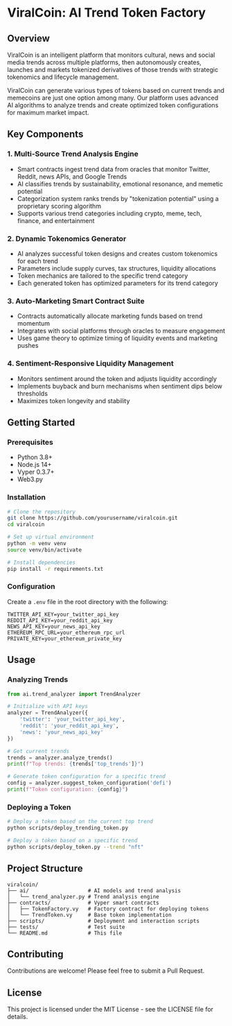 # ViralCoin: AI Trend Token Factory

## Overview
ViralCoin is an intelligent platform that monitors cultural, news and social media trends across multiple platforms, then autonomously creates, launches and markets tokenized derivatives of those trends with strategic tokenomics and lifecycle management.

ViralCoin can generate various types of tokens based on current trends and memecoins are just one option among many. Our platform uses advanced AI algorithms to analyze trends and create optimized token configurations for maximum market impact.

## Key Components

### 1. Multi-Source Trend Analysis Engine
- Smart contracts ingest trend data from oracles that monitor Twitter, Reddit, news APIs, and Google Trends
- AI classifies trends by sustainability, emotional resonance, and memetic potential
- Categorization system ranks trends by "tokenization potential" using a proprietary scoring algorithm
- Supports various trend categories including crypto, meme, tech, finance, and entertainment

### 2. Dynamic Tokenomics Generator
- AI analyzes successful token designs and creates custom tokenomics for each trend
- Parameters include supply curves, tax structures, liquidity allocations
- Token mechanics are tailored to the specific trend category
- Each generated token has optimized parameters for its trend category

### 3. Auto-Marketing Smart Contract Suite
- Contracts automatically allocate marketing funds based on trend momentum
- Integrates with social platforms through oracles to measure engagement
- Uses game theory to optimize timing of liquidity events and marketing pushes

### 4. Sentiment-Responsive Liquidity Management
- Monitors sentiment around the token and adjusts liquidity accordingly
- Implements buyback and burn mechanisms when sentiment dips below thresholds
- Maximizes token longevity and stability

## Getting Started

### Prerequisites
- Python 3.8+
- Node.js 14+
- Vyper 0.3.7+
- Web3.py

### Installation
```bash
# Clone the repository
git clone https://github.com/yourusername/viralcoin.git
cd viralcoin

# Set up virtual environment
python -m venv venv
source venv/bin/activate

# Install dependencies
pip install -r requirements.txt
```

### Configuration
Create a `.env` file in the root directory with the following:

```
TWITTER_API_KEY=your_twitter_api_key
REDDIT_API_KEY=your_reddit_api_key
NEWS_API_KEY=your_news_api_key
ETHEREUM_RPC_URL=your_ethereum_rpc_url
PRIVATE_KEY=your_ethereum_private_key
```

## Usage

### Analyzing Trends
```python
from ai.trend_analyzer import TrendAnalyzer

# Initialize with API keys
analyzer = TrendAnalyzer({
    'twitter': 'your_twitter_api_key',
    'reddit': 'your_reddit_api_key',
    'news': 'your_news_api_key'
})

# Get current trends
trends = analyzer.analyze_trends()
print(f"Top trends: {trends['top_trends']}")

# Generate token configuration for a specific trend
config = analyzer.suggest_token_configuration('defi')
print(f"Token configuration: {config}")
```

### Deploying a Token
```bash
# Deploy a token based on the current top trend
python scripts/deploy_trending_token.py

# Deploy a token based on a specific trend
python scripts/deploy_token.py --trend "nft"
```

## Project Structure
```
viralcoin/
├── ai/                   # AI models and trend analysis
│   └── trend_analyzer.py # Trend analysis engine
├── contracts/            # Vyper smart contracts
│   ├── TokenFactory.vy   # Factory contract for deploying tokens
│   └── TrendToken.vy     # Base token implementation
├── scripts/              # Deployment and interaction scripts
├── tests/                # Test suite
└── README.md             # This file
```

## Contributing
Contributions are welcome! Please feel free to submit a Pull Request.

## License
This project is licensed under the MIT License - see the LICENSE file for details.

